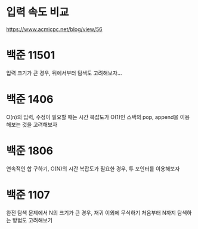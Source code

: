 # 입력 속도 비교
https://www.acmicpc.net/blog/view/56

# 백준 11501
입력 크기가 큰 경우, 뒤에서부터 탐색도 고려해보자...

# 백준 1406
O(n)의 입력, 수정이 필요할 때는 시간 복잡도가 O(1)인 스택의 pop, append을 이용해보는 것을 고려해보자

# 백준 1806
연속적인 합 구하기, O(N)의 시간 복잡도가 필요한 경우, 투 포인터를 이용해보자

# 백준 1107
완전 탐색 문제에서 N의 크기가 큰 경우, 재귀 이외에 무식하기 처음부터 N까지 탐색하는 방법도 고려해보기